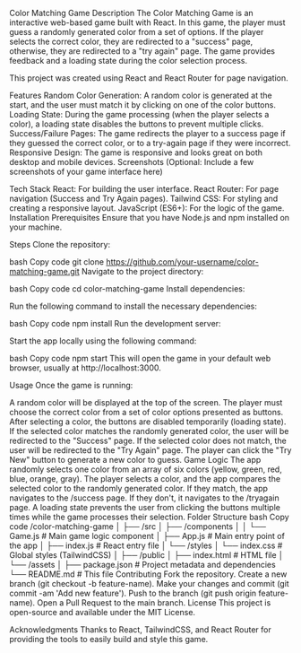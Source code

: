 Color Matching Game
Description
The Color Matching Game is an interactive web-based game built with React. In this game, the player must guess a randomly generated color from a set of options. If the player selects the correct color, they are redirected to a "success" page, otherwise, they are redirected to a "try again" page. The game provides feedback and a loading state during the color selection process.

This project was created using React and React Router for page navigation.

Features
Random Color Generation: A random color is generated at the start, and the user must match it by clicking on one of the color buttons.
Loading State: During the game processing (when the player selects a color), a loading state disables the buttons to prevent multiple clicks.
Success/Failure Pages: The game redirects the player to a success page if they guessed the correct color, or to a try-again page if they were incorrect.
Responsive Design: The game is responsive and looks great on both desktop and mobile devices.
Screenshots
(Optional: Include a few screenshots of your game interface here)

Tech Stack
React: For building the user interface.
React Router: For page navigation (Success and Try Again pages).
Tailwind CSS: For styling and creating a responsive layout.
JavaScript (ES6+): For the logic of the game.
Installation
Prerequisites
Ensure that you have Node.js and npm installed on your machine.

Steps
Clone the repository:

bash
Copy code
git clone https://github.com/your-username/color-matching-game.git
Navigate to the project directory:

bash
Copy code
cd color-matching-game
Install dependencies:

Run the following command to install the necessary dependencies:

bash
Copy code
npm install
Run the development server:

Start the app locally using the following command:

bash
Copy code
npm start
This will open the game in your default web browser, usually at http://localhost:3000.

Usage
Once the game is running:

A random color will be displayed at the top of the screen.
The player must choose the correct color from a set of color options presented as buttons.
After selecting a color, the buttons are disabled temporarily (loading state).
If the selected color matches the randomly generated color, the user will be redirected to the "Success" page.
If the selected color does not match, the user will be redirected to the "Try Again" page.
The player can click the "Try New" button to generate a new color to guess.
Game Logic
The app randomly selects one color from an array of six colors (yellow, green, red, blue, orange, gray).
The player selects a color, and the app compares the selected color to the randomly generated color.
If they match, the app navigates to the /success page. If they don't, it navigates to the /tryagain page.
A loading state prevents the user from clicking the buttons multiple times while the game processes their selection.
Folder Structure
bash
Copy code
/color-matching-game
│
├── /src
│   ├── /components
│   │   └── Game.js              # Main game logic component
│   ├── App.js                   # Main entry point of the app
│   ├── index.js                 # React entry file
│   └── /styles
│       └── index.css            # Global styles (TailwindCSS)
│
├── /public
│   ├── index.html               # HTML file
│   └── /assets
│
├── package.json                 # Project metadata and dependencies
└── README.md                    # This file
Contributing
Fork the repository.
Create a new branch (git checkout -b feature-name).
Make your changes and commit (git commit -am 'Add new feature').
Push to the branch (git push origin feature-name).
Open a Pull Request to the main branch.
License
This project is open-source and available under the MIT License.

Acknowledgments
Thanks to React, TailwindCSS, and React Router for providing the tools to easily build and style this game.

